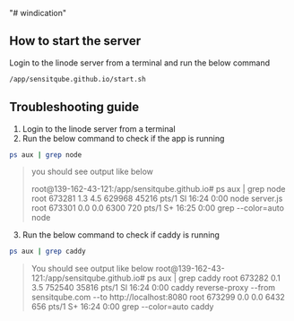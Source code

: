 "# windication" 


## How to start the server 
Login to the linode server from a terminal and run the below command 

```sh
/app/sensitqube.github.io/start.sh
```

## Troubleshooting guide

1. Login to the linode server from a terminal 
2. Run the below command to check if the app is running 
```sh
ps aux | grep node 
```
> you should see output like below
>
> root@139-162-43-121:/app/sensitqube.github.io# ps aux | grep node
> root      673281  1.3  4.5 629968 45216 pts/1    Sl   16:24   0:00 node server.js
> root      673301  0.0  0.0   6300   720 pts/1    S+   16:25   0:00 grep --color=auto node

3. Run the below command to check if caddy is running
```sh
ps aux | grep caddy
```
> You should see output like below
> root@139-162-43-121:/app/sensitqube.github.io# ps aux | grep caddy
> root      673282  0.1  3.5 752540 35816 pts/1    Sl   16:24   0:00 caddy reverse-proxy --from sensitqube.com --to http://localhost:8080
> root      673299  0.0  0.0   6432   656 pts/1    S+   16:24   0:00 grep --color=auto caddy
